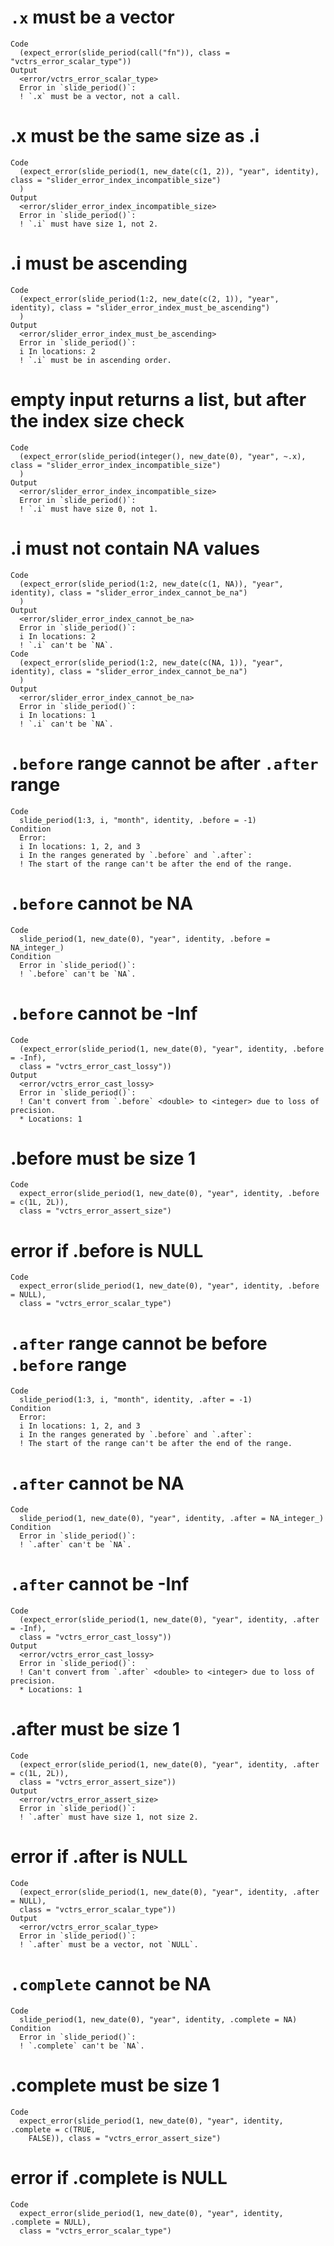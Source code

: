 # `.x` must be a vector

    Code
      (expect_error(slide_period(call("fn")), class = "vctrs_error_scalar_type"))
    Output
      <error/vctrs_error_scalar_type>
      Error in `slide_period()`:
      ! `.x` must be a vector, not a call.

# .x must be the same size as .i

    Code
      (expect_error(slide_period(1, new_date(c(1, 2)), "year", identity), class = "slider_error_index_incompatible_size")
      )
    Output
      <error/slider_error_index_incompatible_size>
      Error in `slide_period()`:
      ! `.i` must have size 1, not 2.

# .i must be ascending

    Code
      (expect_error(slide_period(1:2, new_date(c(2, 1)), "year", identity), class = "slider_error_index_must_be_ascending")
      )
    Output
      <error/slider_error_index_must_be_ascending>
      Error in `slide_period()`:
      i In locations: 2
      ! `.i` must be in ascending order.

# empty input returns a list, but after the index size check

    Code
      (expect_error(slide_period(integer(), new_date(0), "year", ~.x), class = "slider_error_index_incompatible_size")
      )
    Output
      <error/slider_error_index_incompatible_size>
      Error in `slide_period()`:
      ! `.i` must have size 0, not 1.

# .i must not contain NA values

    Code
      (expect_error(slide_period(1:2, new_date(c(1, NA)), "year", identity), class = "slider_error_index_cannot_be_na")
      )
    Output
      <error/slider_error_index_cannot_be_na>
      Error in `slide_period()`:
      i In locations: 2
      ! `.i` can't be `NA`.
    Code
      (expect_error(slide_period(1:2, new_date(c(NA, 1)), "year", identity), class = "slider_error_index_cannot_be_na")
      )
    Output
      <error/slider_error_index_cannot_be_na>
      Error in `slide_period()`:
      i In locations: 1
      ! `.i` can't be `NA`.

# `.before` range cannot be after `.after` range

    Code
      slide_period(1:3, i, "month", identity, .before = -1)
    Condition
      Error:
      i In locations: 1, 2, and 3
      i In the ranges generated by `.before` and `.after`:
      ! The start of the range can't be after the end of the range.

# `.before` cannot be NA

    Code
      slide_period(1, new_date(0), "year", identity, .before = NA_integer_)
    Condition
      Error in `slide_period()`:
      ! `.before` can't be `NA`.

# `.before` cannot be -Inf

    Code
      (expect_error(slide_period(1, new_date(0), "year", identity, .before = -Inf),
      class = "vctrs_error_cast_lossy"))
    Output
      <error/vctrs_error_cast_lossy>
      Error in `slide_period()`:
      ! Can't convert from `.before` <double> to <integer> due to loss of precision.
      * Locations: 1

# .before must be size 1

    Code
      expect_error(slide_period(1, new_date(0), "year", identity, .before = c(1L, 2L)),
      class = "vctrs_error_assert_size")

# error if .before is NULL

    Code
      expect_error(slide_period(1, new_date(0), "year", identity, .before = NULL),
      class = "vctrs_error_scalar_type")

# `.after` range cannot be before `.before` range

    Code
      slide_period(1:3, i, "month", identity, .after = -1)
    Condition
      Error:
      i In locations: 1, 2, and 3
      i In the ranges generated by `.before` and `.after`:
      ! The start of the range can't be after the end of the range.

# `.after` cannot be NA

    Code
      slide_period(1, new_date(0), "year", identity, .after = NA_integer_)
    Condition
      Error in `slide_period()`:
      ! `.after` can't be `NA`.

# `.after` cannot be -Inf

    Code
      (expect_error(slide_period(1, new_date(0), "year", identity, .after = -Inf),
      class = "vctrs_error_cast_lossy"))
    Output
      <error/vctrs_error_cast_lossy>
      Error in `slide_period()`:
      ! Can't convert from `.after` <double> to <integer> due to loss of precision.
      * Locations: 1

# .after must be size 1

    Code
      (expect_error(slide_period(1, new_date(0), "year", identity, .after = c(1L, 2L)),
      class = "vctrs_error_assert_size"))
    Output
      <error/vctrs_error_assert_size>
      Error in `slide_period()`:
      ! `.after` must have size 1, not size 2.

# error if .after is NULL

    Code
      (expect_error(slide_period(1, new_date(0), "year", identity, .after = NULL),
      class = "vctrs_error_scalar_type"))
    Output
      <error/vctrs_error_scalar_type>
      Error in `slide_period()`:
      ! `.after` must be a vector, not `NULL`.

# `.complete` cannot be NA

    Code
      slide_period(1, new_date(0), "year", identity, .complete = NA)
    Condition
      Error in `slide_period()`:
      ! `.complete` can't be `NA`.

# .complete must be size 1

    Code
      expect_error(slide_period(1, new_date(0), "year", identity, .complete = c(TRUE,
        FALSE)), class = "vctrs_error_assert_size")

# error if .complete is NULL

    Code
      expect_error(slide_period(1, new_date(0), "year", identity, .complete = NULL),
      class = "vctrs_error_scalar_type")

